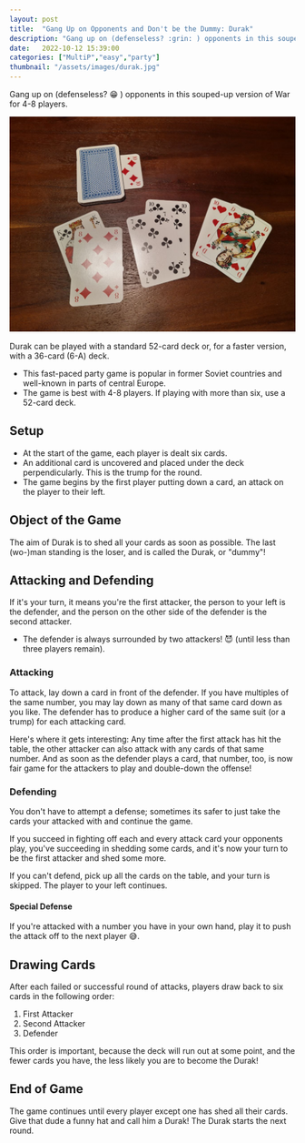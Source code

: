 ```yaml
---
layout: post
title:  "Gang Up on Opponents and Don't be the Dummy: Durak"
description: "Gang up on (defenseless? :grin: ) opponents in this souped-up version of War for 4-8 players."
date:   2022-10-12 15:39:00
categories: ["MultiP","easy","party"]
thumbnail: "/assets/images/durak.jpg"
---
```

Gang up on (defenseless? :grin: ) opponents in this souped-up version of War for 4-8 players.

![](/assets/images/durak.jpg)

Durak can be played with a standard 52-card deck or, for a faster version, with a 36-card (6-A) deck.
- This fast-paced party game is popular in former Soviet countries and well-known in parts of central Europe.
- The game is best with 4-8 players. If playing with more than six, use a 52-card deck.

## Setup
- At the start of the game, each player is dealt six cards.
- An additional card is uncovered and placed under the deck perpendicularly. This is the trump for the round.
- The game begins by the first player putting down a card, an attack on the player to their left.

## Object of the Game
The aim of Durak is to shed all your cards as soon as possible. The last (wo-)man standing is the loser, and is called the Durak, or "dummy"!  

## Attacking and Defending
If it's your turn, it means you're the first attacker, the person to your left is the defender, and the person on the other side of the defender is the second attacker. 
  - The defender is always surrounded by two attackers! :smiling_imp: (until less than three players remain).

### Attacking
To attack, lay down a card in front of the defender. If you have multiples of the same number, you may lay down as many of that same card down as you like. The defender has to produce a higher card of the same suit (or a trump) for each attacking card.

Here's where it gets interesting: 
Any time after the first attack has hit the table, the other attacker can also attack with any cards of that same number. And as soon as the defender plays a card, that number, too, is now fair game for the attackers to play and double-down the offense! 

### Defending
You don't have to attempt a defense; sometimes its safer to just take the cards your attacked with and continue the game.

If you succeed in fighting off each and every attack card your opponents play, you've succeeding in shedding some cards, and it's now your turn to be the first attacker and shed some more.

If you can't defend, pick up all the cards on the table, and your turn is skipped. The player to your left continues.

#### Special Defense
If you're attacked with a number you have in your own hand, play it to push the attack off to the next player :sweat_smile:.

## Drawing Cards
After each failed or successful round of attacks, players draw back to six cards in the following order:
1. First Attacker
2. Second Attacker
3. Defender

This order is important, because the deck will run out at some point, and the fewer cards you have, the less likely you are to become the Durak!

## End of Game
The game continues until every player except one has shed all their cards. Give that dude a funny hat and call him a Durak! The Durak starts the next round.